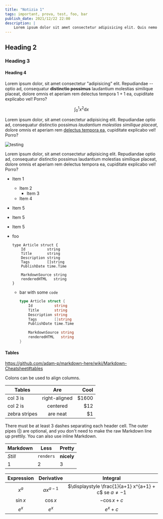 ```yaml
---
title: "Notizia 1"
tags: important, prova, test, foo, bar
publish_date: 2021/12/22 22:00
description: |
    Lorem ipsum dolor sit amet consectetur adipisicing elit. Quis nemo aperiam, voluptas quam alias esse sed natus tempore suscipit fugiat sit delectus exercitationem numquam ipsum assumenda recusandae consequatur...
---
```


## Heading 2

### Heading 3

#### Heading 4

Lorem ipsum dolor, sit amet consectetur "adipisicing" elit. Repudiandae -- optio ad, consequatur **distinctio possimus** laudantium molestias similique placeat, dolore omnis et aperiam rem delectus tempora $1 + 1$ ea, cupiditate explicabo vel! Porro?

$$
\int_0^1 x^2 \mathrm d x
$$

Lorem ipsum dolor, sit amet consectetur adipisicing elit. Repudiandae optio ad, consequatur distinctio possimus _laudantium molestias similique placeat_, dolore omnis et aperiam rem [delectus tempora ea,](#) cupiditate explicabo vel! Porro?

![testing](https://picsum.photos/400/300)

Lorem ipsum dolor, sit amet consectetur adipisicing elit. Repudiandae optio ad, consequatur distinctio possimus laudantium molestias similique placeat, dolore omnis et aperiam rem delectus tempora ea, cupiditate explicabo vel! Porro?

- Item 1
    - Item 2
        - Item 3
    - Item 4
- Item 5
- Item 5
- Item 5

- foo
    ```  
    type Article struct {
        Id          string
        Title       string
        Description string
        Tags        []string
        PublishDate time.Time

        MarkdownSource string
        renderedHTML   string
    }
    ```
    - bar with some `code`
        ```go   
        type Article struct {
            Id          string
            Title       string
            Description string
            Tags        []string
            PublishDate time.Time

            MarkdownSource string
            renderedHTML   string
        }
        ```

#### Tables

<https://github.com/adam-p/markdown-here/wiki/Markdown-Cheatsheet#tables>

Colons can be used to align columns.

| Tables        | Are           | Cool  |
| ------------- |:-------------:| -----:|
| col 3 is      | right-aligned | $1600 |
| col 2 is      | centered      |   $12 |
| zebra stripes | are neat      |    $1 |

There must be at least 3 dashes separating each header cell.
The outer pipes (|) are optional, and you don't need to make the 
raw Markdown line up prettily. You can also use inline Markdown.

Markdown | Less | Pretty
--- | --- | ---
*Still* | `renders` | **nicely**
1 | 2 | 3


| Expression | Derivative | Integral  |
| :---: | :---: | :---: |
| $x^a$ | $a x^{a-1}$ | $\displaystyle \frac{1}{a+1} x^{a+1} + c$ se $a \neq -1$ |
| $\sin x$ | $\cos x$ | $\displaystyle -\cos x + c$ |
| $e^x$ | $e^x$ | $\displaystyle e^x + c$ |


